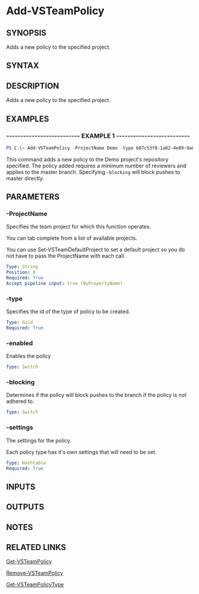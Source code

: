 


# Add-VSTeamPolicy

## SYNOPSIS

Adds a new policy to the specified project.

## SYNTAX

## DESCRIPTION

Adds a new policy to the specified project.

## EXAMPLES

### -------------------------- EXAMPLE 1 --------------------------

```PowerShell
PS C:\> Add-VSTeamPolicy -ProjectName Demo -type 687c53f8-1a82-4e89-9a86-13d51bc4a8d5 -enabled -blocking -settings @{MinimumApproverCount = 1;Scope=@(@{repositoryId=b87c5af8-1a82-4e59-9a86-13d5cbc4a8d5; matchKind="Exact"; refName="refs/heads/master"})}
```

This command adds a new policy to the Demo project's repository specified. The policy added requires a minimum number of reviewers and applies to the master branch. Specifying `-blocking` will block pushes to master directly.

## PARAMETERS

### -ProjectName

Specifies the team project for which this function operates.

You can tab complete from a list of available projects.

You can use Set-VSTeamDefaultProject to set a default project so
you do not have to pass the ProjectName with each call.

```yaml
Type: String
Position: 0
Required: True
Accept pipeline input: true (ByPropertyName)
```

### -type

Specifies the id of the type of policy to be created.

```yaml
Type: Guid
Required: True
```

### -enabled

Enables the policy

```yaml
Type: Switch
```

### -blocking

Determines if the policy will block pushes to the branch if the policy is not adhered to.

```yaml
Type: Switch
```

### -settings

The settings for the policy.

Each policy type has it's own settings that will need to be set.

```yaml
Type: Hashtable
Required: True
```

## INPUTS

## OUTPUTS

## NOTES

## RELATED LINKS

[Get-VSTeamPolicy](Get-VSTeamPolicy.md)

[Remove-VSTeamPolicy](Remove-VSTeamPolicy.md)

[Get-VSTeamPolicyType](Get-VSTeamPolicyType.md)

